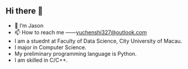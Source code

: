 ## Hi there 👋
- 👋 I’m Jason
- 📫 How to reach me ——yuchenshi327@outlook.com
- I am a stuednt at Faculty of Data Science, City University of Macau.    
- I major in Computer Science.
- My preliminary programming language is Python.
- I am skilled in C/C++.

<!--
**ycsek/ycsek** is a ✨ _special_ ✨ repository because its `README.md` (this file) appears on your GitHub profile.

Here are some ideas to get you started:

- 🔭 I’m currently working on ...
- 🌱 I’m currently learning ...
- 👯 I’m looking to collaborate on ...
- 🤔 I’m looking for help with ...
- 💬 Ask me about ...
- 📫 How to reach me: ...
- 😄 Pronouns: ...
- ⚡ Fun fact: ...
-->
